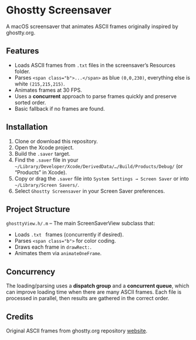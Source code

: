 # Ghostty Screensaver

A macOS screensaver that animates ASCII frames originally inspired by ghostty.org.


## Features

- Loads ASCII frames from `.txt` files in the screensaver’s Resources folder.
- Parses `<span class="b">...</span>` as blue `(0,0,230)`, everything else is white `(215,215,215)`.
- Animates frames at 30 FPS.
- Uses a **concurrent** approach to parse frames quickly and preserve sorted order.
- Basic fallback if no frames are found.

## Installation

1. Clone or download this repository.
2. Open the Xcode project.
3. Build the `.saver` target.
4. Find the `.saver` file in your `~/Library/Developer/Xcode/DerivedData/…/Build/Products/Debug/` (or “Products” in Xcode).
5. Copy or drag the `.saver` file into `System Settings → Screen Saver` or into `~/Library/Screen Savers/`.
6. Select `Ghostty Screensaver` in your Screen Saver preferences.

## Project Structure

`ghosttyView.h/.m` – The main ScreenSaverView subclass that:
- Loads `.txt ` frames (concurrently if desired).
- Parses `<span class="b">` for color coding.
- Draws each frame in `drawRect:`.
- Animates them via `animateOneFrame`.

## Concurrency

The loading/parsing uses a **dispatch group** and a **concurrent queue**, which can improve loading time when there are many ASCII frames. Each file is processed in parallel, then results are gathered in the correct order.

## Credits

Original ASCII frames from ghostty.org repository [website](https://github.com/ghostty-org/website/tree/main/terminals/home/animation_frames).
